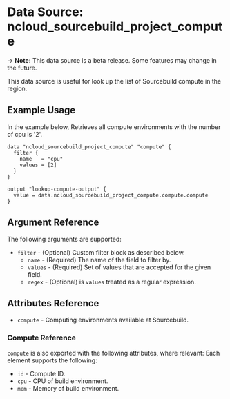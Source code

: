 # Data Source: ncloud_sourcebuild_project_compute

-> **Note:** This data source is a beta release. Some features may change in the future.

This data source is useful for look up the list of Sourcebuild compute in the region.

## Example Usage

In the example below, Retrieves all compute environments with the number of cpu is '2'.

```hcl
data "ncloud_sourcebuild_project_compute" "compute" {
  filter {
    name   = "cpu"
    values = [2]
  }
}

output "lookup-compute-output" {
  value = data.ncloud_sourcebuild_project_compute.compute.compute
}
```

## Argument Reference

The following arguments are supported:

* `filter` - (Optional) Custom filter block as described below.
    * `name` - (Required) The name of the field to filter by.
    * `values` - (Required) Set of values that are accepted for the given field.
    * `regex` - (Optional) is `values` treated as a regular expression.

## Attributes Reference

* `compute` - Computing environments available at Sourcebuild.

### Compute Reference

`compute` is also exported with the following attributes, where relevant: Each element supports the following:

* `id` - Compute ID.
* `cpu` - CPU of build environment.
* `mem` - Memory of build environment.
